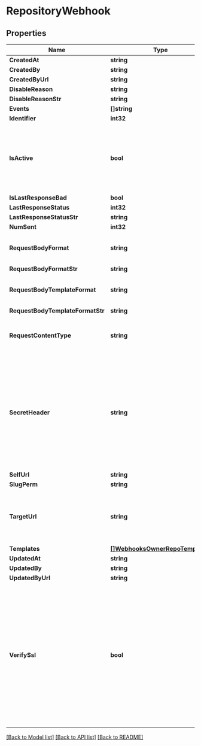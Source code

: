 # RepositoryWebhook

## Properties

Name | Type | Description | Notes
------------ | ------------- | ------------- | -------------
**CreatedAt** | **string** |  | [optional] 
**CreatedBy** | **string** |  | [optional] 
**CreatedByUrl** | **string** |  | [optional] 
**DisableReason** | **string** |  | [optional] 
**DisableReasonStr** | **string** |  | [optional] 
**Events** | **[]string** |  | 
**Identifier** | **int32** |  | [optional] 
**IsActive** | **bool** | If enabled, the webhook will trigger on events and send payloads to the configured target URL. | [optional] 
**IsLastResponseBad** | **bool** |  | [optional] 
**LastResponseStatus** | **int32** |  | [optional] 
**LastResponseStatusStr** | **string** |  | [optional] 
**NumSent** | **int32** |  | [optional] 
**RequestBodyFormat** | **string** | The format of the payloads for webhook requests. | [optional] 
**RequestBodyFormatStr** | **string** |  | [optional] 
**RequestBodyTemplateFormat** | **string** | The format of the payloads for webhook requests. | [optional] 
**RequestBodyTemplateFormatStr** | **string** |  | [optional] 
**RequestContentType** | **string** | The value that will be sent for the &#39;Content Type&#39; header.  | [optional] 
**SecretHeader** | **string** | The header to send the predefined secret in. This must be unique from existing headers or it won&#39;t be sent. You can use this as a form of authentication on the endpoint side. | [optional] 
**SelfUrl** | **string** |  | [optional] 
**SlugPerm** | **string** |  | [optional] 
**TargetUrl** | **string** | The destination URL that webhook payloads will be POST&#39;ed to. | 
**Templates** | [**[]WebhooksOwnerRepoTemplates**](_webhooks__owner___repo___templates.md) |  | 
**UpdatedAt** | **string** |  | [optional] 
**UpdatedBy** | **string** |  | [optional] 
**UpdatedByUrl** | **string** |  | [optional] 
**VerifySsl** | **bool** | If enabled, SSL certificates is verified when webhooks are sent. It&#39;s recommended to leave this enabled as not verifying the integrity of SSL certificates leaves you susceptible to Man-in-the-Middle (MITM) attacks. | [optional] 

[[Back to Model list]](../README.md#documentation-for-models) [[Back to API list]](../README.md#documentation-for-api-endpoints) [[Back to README]](../README.md)


